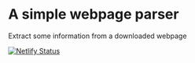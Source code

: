 # A simple webpage parser

Extract some information from a downloaded webpage

[![Netlify Status](https://api.netlify.com/api/v1/badges/35633c9d-cae4-4071-b76e-58580077cfd2/deploy-status)](https://app.netlify.com/sites/webpage-parser/deploys)
